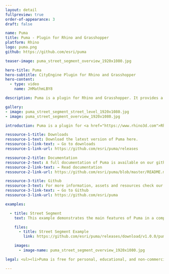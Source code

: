 ```yaml
---
layout: detail
fullpreview: true
order-of-appearance: 3
draft: false

name: Puma
title: Puma - Plugin for Rhino and Grasshopper
platform: Rhino
logo: puma.png
github: https://github.com/esri/puma

teaser-image: puma_street_segment_overview_1920x1080.jpg

hero-title: Puma
hero-subtitle: CityEngine Plugin for Rhino and Grasshopper
hero-content:
  - type: video
    name: JHMathmLBY8

description: Puma is a plugin for Rhino and Grasshopper. It provides a Rhino command and Grasshopper components which enable the execution of CityEngine rules within a Rhino scene.

gallery:
- image: puma_street_segment_street_level_1920x1080.jpg
- image: puma_street_segment_overview_1920x1080.jpg

introduction: Puma is a plugin for <a href="https://www.rhino3d.com">Rhino and Grasshopper</a>. It provides a Rhino command and Grasshopper components which enable the execution of <a href="https://www.esri.com/software/cityengine">CityEngine</a> rules within a Rhino scene. Therefore, a Rhino artist or designer does not have to leave their familiar Rhino environment anymore to make use of CityEngine’s procedural modeling power. Complicated export-import steps are no longer needed, which also means that the procedural models do not need to be “baked” anymore. The building or street models stay procedural during the entire design or planning workflow. Consequently, the user can change any attributes of the building or street models easily by connecting them to other Grasshopper components.<br/><br/>Puma requires Rule Packages (RPK) as input, which are authored in CityEngine. An RPK includes assets and a CGA rule file which encodes an architectural style. Comprehensive RPK examples are available below and can be used “out-of-the-box” in Puma. More examples for CGA rule files can additionally be found in the <a href="https://doc.arcgis.com/en/cityengine/latest/tutorials/introduction-to-the-cityengine-tutorials.htm" target="_blank">CityEngine tutorials</a>.<br/><br/>Puma is well suited for managing the procedural generation of architectural 3D content in design and urban planning scenarios. However, Puma is restricted to the procedural generation of buildings and street detailing/furniture. Puma does not include the city layout and street network editing tools of CityEngine (i.e. the rich CityEngine toolset to design a city from scratch or based on geographic data is still needed).<br/><br/><strong><i>Puma is free for personal, educational, and non-commercial use. Commercial use requires at least one commercial license of the latest CityEngine version installed in the organization. Redistribution or web service offerings are not allowed unless expressly permitted. Please refer to the licensing section below for more detailed licensing information.</strong></i>

ressource-1-title: Downloads
ressource-1-text: Download the latest version of Puma here.
ressource-1-link-text: → Go to downloads
ressource-1-link-url: https://github.com/esri/puma/releases

ressource-2-title: Documentation
ressource-2-text: A full documentation of Puma is available on our github repository.
ressource-2-link-text: → Read documentation
ressource-2-link-url: https://github.com/esri/puma/blob/master/README.md

ressource-3-title: Github
ressource-3-text: For more information, assets and resources check our Github repository.
ressource-3-link-text: → Go to Github
ressource-3-link-url: https://github.com/esri/puma

examples:

  - title: Street Segment
    text: This example demonstrates the main features of Puma in a compact scene. Starting from various input shapes (street shapes and building/floor footprints), multiple different Rule Packages are applied to create models ranging from abstract building volumes to realistic facades and street-level scenes.

    files:
      - title: Street Segment Example
        link: https://github.com/esri/puma/releases/download/v1.0.0/puma_street_segment_example_v1.zip

    images:
      - image-name: puma_street_segment_overview_1920x1080.jpg

legal: <ul><li>Puma is free for personal, educational, and non-commercial use. Commercial use requires at least one commercial license of the latest CityEngine version installed in the organization. Redistribution or web service offerings are not allowed unless expressly permitted.</li><li>Puma is under the same license as the included <a href="./cityenginesdk#legal-section">CityEngine SDK</a>.</li><li>All content in the "Examples" directory/section is licensed under the APACHE 2.0 license. You may obtain a copy of this license at <a href="https://www.apache.org/licenses/LICENSE-2.0" target="_blank">https://www.apache.org/licenses/LICENSE-2.0</a>.</li><li>For questions or enquiries, please contact <a href= "mailto:cityengine-info@esri.com">cityengine-info@esri.com</a></li></ul>

---
```

